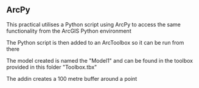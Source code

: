 ## ArcPy

This practical utilises a Python script using ArcPy to access the same functionality from the ArcGIS Python environment

The Python script is then added to an ArcToolbox so it can be run from there 

The model created is named the "Model1" and can be found in the toolbox provided in this folder "Toolbox.tbx"

The addin creates a 100 metre buffer around a point 


